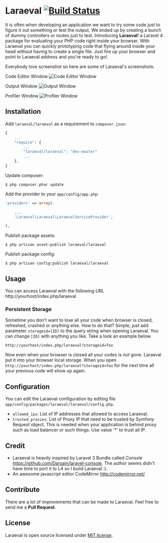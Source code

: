 # Laraeval [![Build Status](https://travis-ci.org/astasoft/laraeval.png?branch=development)](https://travis-ci.org/astasoft/laraeval) #

It is often when developing an application we want to try some code 
just to figure it out something or test the output. We ended up by creating a bunch
of dummy controllers or routes just to test. Introducing **Laraeval**! a Laravel 4 package 
for evaluating your PHP code right inside your browser. With Laraeval you can
quickly prototyping code that flying around inside your head without having to create
a single file. Just fire up your browser and point to Laraeval address and you're
ready to go!.

Everybody love screenshot so here are some of Laraeval's screenshots.

Code Editor Window
![Code Editor Window](https://dl.dropboxusercontent.com/u/4674107/laraeval/code-editor.png)

Output Window
![Output Window](https://dl.dropboxusercontent.com/u/4674107/laraeval/output-window.png)

Profiler Window
![Profiler Window](https://dl.dropboxusercontent.com/u/4674107/laraeval/profiler-window.png)

## Installation ##

Add `laraeval/laraeval` as a requirement to `composer.json`:

```javascript
{
    ...
    "require": {
        ...
        "laraeval/laraeval": "dev-master"
        ...
    },
}
```

Update composer:
```
$ php composer.phar update
```

Add the provider to your `app/config/app.php`:
```php
'providers' => array(

    ...
    'Laraeval\Laraeval\LaraevalServiceProvider',

),
```

Publish package assets:
```
$ php artisan asset:publish laraeval/laraeval
```

Publish package config:
```
$ php artisan config:publish laraeval/laraeval
```

## Usage ##

You can access Laraeval with the following URL http://yourhost/index.php/laraeval.

### Persistent Storage ###

Sometime you don't want to lose all your code when browser is closed, refreshed, crashed or anything else. How to do that? Simple, just add parameter `storageid=[ID]` to the query string when opening Laraeval. You can change `[ID]` with anything you like. Take a look an example below.

`http://yourhost/index.php/laraeval?storageid=foo`

Now even  when your browser is closed all your codes is not gone. Laraeval put it into your browser local storage. When you  open `http://yourhost/index.php/laraeval?storageid=foo` for the next time all your previous code will show up again.

## Configuration ##

You can edit the Laraeval configuration by editing file `app/config/packages/laraeval/laraeval/config.php`.

 * `allowed_ips`: List of IP addresses that allowed to access Laraeval.
 * `trusted_proxies`: List of Proxy IP that need to be trusted by Symfony Request object. This is needed when your application is behind proxy such as load balancer or such things. Use value '*' to trust all IP.

## Credit ##

* Laraeval is heavily inspired by Laravel 3 Bundle called *Console* https://github.com/Darsain/laravel-console. The author seems didn't have time to port it to L4 so I build Laraeval :).
* An awesome javascript editor CodeMirror http://codemirror.net/

## Contribute ##

There are a lot of improvements that can be made to Laraeval. Feel free to send me a **Pull Request**.

## License ##

Laraeval is open source licensed under [MIT license](http://opensource.org/licenses/MIT).
